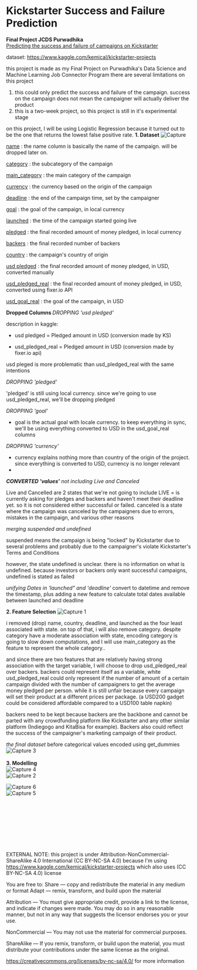 

# Kickstarter Success and Failure Prediction
<b> Final Project JCDS Purwadhika </b><br>
<u>Predicting the success and failure of campaigns on Kickstarter</u>

dataset:  https://www.kaggle.com/kemical/kickstarter-projects


this project is made as my Final Project on Purwadhika's Data Science and Machine Learning Job Connector Program
there are several limitations on this project
1. this could only predict the success and failure of the campaign. success on the campaign does not mean the campaigner will actually deliver the product
2. this is a two-week project, so this project is still in it's experimental stage

on this project, I will be using Logistic Regression because it turned out to be the one that returns the lowest false positive rate.
<b>1. Dataset</b>
![Capture](https://user-images.githubusercontent.com/64766681/92573715-602dc680-f2b0-11ea-9036-0e6006d9d822.JPG)<br>

<u>name</u>						: the name column is basically the name of the campaign. will be dropped later on.<br>

<u>category</u>				: the subcategory of the campaign<br>

<u>main_category</u>		: the main category of the campaign<br>

<u>currency</u>				: the currency based on the origin of the campaign<br>

<u>deadline</u>				: the end of the campaign time, set by the campaigner<br>

<u>goal</u>						: the goal of the campaign, in local currency<br>

<u>launched</u>				: the time of the campaign started going live<br>

<u>pledged</u>				: the final recorded amount of money pledged, in local currency<br>

<u>backers</u>					: the final recorded number of backers<br>

<u>country</u>					: the campaign's country of origin<br>

<u>usd pledged</u>		: the final recorded amount of money pledged, in USD, converted manually<br>

<u>usd_pledged_real</u>		: the final recorded amount of money pledged, in USD, converted using fixer.io API<br>

<u>usd_goal_real</u>		: the goal of the campaign, in USD<br>


<b> Dropped Columns </b>
*DROPPING 'usd pledged'*

description in kaggle:  

-   usd pledged = Pledged amount in USD (conversion made by KS)  
    
-   usd_pledged_real = Pledged amount in USD (conversion made by fixer.io api)

usd pleged is more problematic than usd_pledged_real with the same intentions

*DROPPING 'pledged'*

'pledged' is still using local currency. since we're going to use usd_pledged_real, we'll be dropping pledged

*DROPPING 'goal'*

-   goal is the actual goal with locale currency. to keep everything in sync, we'll be using everything converted to USD in the usd_goal_real columns

*DROPPING 'currency'*

-   currency explains nothing more than country of the origin of the project. since everything is converted to USD, currency is no longer relevant
- 
<b>*CONVERTED 'values'*</b>
*not including Live and Canceled*

Live and Cancelled are 2 states that we're not going to include LIVE = is currently asking for pledges and backers and haven't meet their deadline yet. so it is not considered either successful or failed. canceled is a state where the campaign was canceled by the campaigners due to errors, mistakes in the campaign, and various other reasons

*merging suspended and undefined*

suspended means the campaign is being "locked" by Kickstarter due to several problems and probably due to the campaigner's violate Kickstarter's Terms and Conditions

however, the state undefined is unclear. there is no information on what is undefined. because investors or backers only want successful campaigns, undefined is stated as failed

*unifying Dates in 'launched" and 'deadline'* 
convert to datetime and remove the timestamp, plus adding a new feature to calculate total dates available between launched and deadline


<b>2. Feature Selection</b>
![Capture 1](https://user-images.githubusercontent.com/64766681/92575516-9ff5ad80-f2b2-11ea-9677-eda4d627e0f2.JPG)

i removed (drop) name, country, deadline, and launched as the four least associated with state. on top of that, i will also remove category. despite category have a moderate association with state, encoding category is going to slow down computations, and I will use main_category as the feature to represent the whole category..

and since there are two features that are relatively having strong association with the target variable, I will choose to drop usd_pledged_real over backers. backers could represent itself as a variable, white usd_pledged_real could only represent if the number of amount of a certain campaign divided with the number of campaigners to get the average money pledged per person. while it is still unfair because every campaign will set their product at a different prices per package. (a USD200 gadget could be considered affordable compared to a USD100 table napkin)

backers need to be kept because backers are the backbone and cannot be parted with any crowdfunding platform like Kickstarter and any other similar platform (Indiegogo and KitaBisa for example). Backers also could reflect the success of the campaigner's marketing campaign of their product.

*the final dataset*
before categorical values encoded using get_dummies<br>
![Capture 3](https://user-images.githubusercontent.com/64766681/92575588-b56ad780-f2b2-11ea-9075-7a83a331c5dd.JPG)
<br><br>
<b>3. Modelling</b><br>
![Capture 4](https://user-images.githubusercontent.com/64766681/92575913-15617e00-f2b3-11ea-963e-de4c53b35bd5.JPG)<br>
![Capture 2](https://user-images.githubusercontent.com/64766681/92575818-fa8f0980-f2b2-11ea-9dc2-020bf1a201b8.JPG)<br>

![Capture 6](https://user-images.githubusercontent.com/64766681/92576054-3f1aa500-f2b3-11ea-8549-f1df47dcd40a.JPG)<br>
![Capture 5](https://user-images.githubusercontent.com/64766681/92576057-404bd200-f2b3-11ea-806f-614592968aff.JPG)<br>









<br><br><br><br><br><br><br><br>
EXTERNAL NOTE:
this project is under Attribution-NonCommercial-ShareAlike 4.0 International (CC BY-NC-SA 4.0)
because I'm using https://www.kaggle.com/kemical/kickstarter-projects which also uses (CC BY-NC-SA 4.0) license

You are free to:
Share — copy and redistribute the material in any medium or format
Adapt — remix, transform, and build upon the material

Attribution — You must give appropriate credit, provide a link to the license, and indicate if changes were made. You may do so in any reasonable manner, but not in any way that suggests the licensor endorses you or your use.

NonCommercial — You may not use the material for commercial purposes.

ShareAlike — If you remix, transform, or build upon the material, you must distribute your contributions under the same license as the original.

https://creativecommons.org/licenses/by-nc-sa/4.0/ for more information




